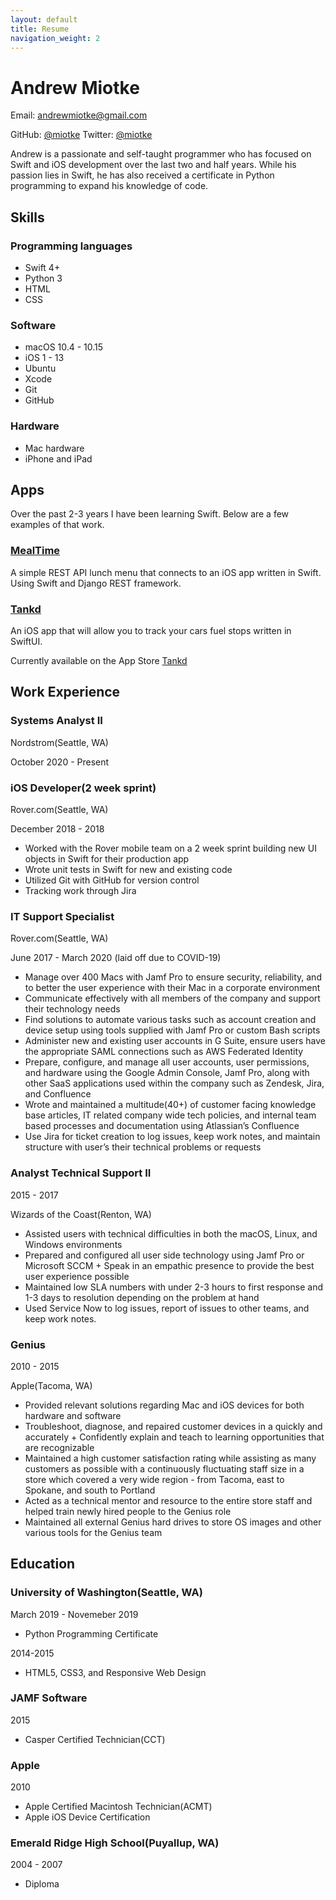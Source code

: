 ```yaml
---
layout: default
title: Resume
navigation_weight: 2
---
```

# Andrew Miotke

Email: andrewmiotke@gmail.com

GitHub: [@miotke](https://github.com/miotke)
Twitter: [@miotke](https://twitter.com/miotke)


Andrew is a passionate and self-taught programmer who has focused on Swift and iOS development over the last two and half years. While his passion lies in Swift, he has also received a certificate in Python programming to expand his knowledge of code.

## Skills
### Programming languages
* Swift 4+
* Python 3
* HTML
* CSS

### Software
* macOS 10.4 - 10.15
* iOS 1 - 13
* Ubuntu
* Xcode
* Git
* GitHub

### Hardware
* Mac hardware
* iPhone and iPad

## Apps
Over the past 2-3 years I have been learning Swift. Below are a few examples of that work.
### [MealTime](https://github.com/miotke/MealTime)
A simple REST API lunch menu that connects to an iOS app written in Swift. Using Swift and Django REST framework.

### [Tankd](https://apps.apple.com/us/app/tankd-fuel-tracking-app/id1513444671)
An iOS app that will allow you to track your cars fuel stops written in SwiftUI.

Currently available on the App Store [Tankd](https://apps.apple.com/us/app/tankd-fuel-tracking-app/id1513444671)

## Work Experience

### Systems Analyst II 
Nordstrom(Seattle, WA)

October 2020 - Present 


### iOS Developer(2 week sprint)
Rover.com(Seattle, WA)

December 2018 - 2018 

* Worked with the Rover mobile team on a 2 week sprint building new UI objects in Swift for their production app
* Wrote unit tests in Swift for new and existing code 
* Utilized Git with GitHub for version control
* Tracking work through Jira


### IT Support Specialist
Rover.com(Seattle, WA)

June 2017 - March 2020 (laid off due to COVID-19)

* Manage over 400 Macs with Jamf Pro to ensure security, reliability, and to better the user experience with their Mac in a corporate environment
* Communicate effectively with all members of the company and support their technology needs
* Find solutions to automate various tasks such as account creation and device setup using tools supplied with Jamf Pro or custom Bash scripts
* Administer new and existing user accounts in G Suite, ensure users have the appropriate SAML connections such as AWS Federated Identity
* Prepare, configure, and manage all user accounts, user permissions, and hardware using the Google Admin Console, Jamf Pro, along with other SaaS applications used within the company such as Zendesk, Jira, and Confluence
* Wrote and maintained a multitude(40+) of customer facing knowledge base articles, IT related company wide tech policies, and internal team based processes and documentation using Atlassian’s Confluence
* Use Jira for ticket creation to log issues, keep work notes, and maintain structure with user’s their technical problems or requests

### Analyst Technical Support II
2015 - 2017

Wizards of the Coast(Renton, WA)
* Assisted users with technical difficulties in both the macOS, Linux, and Windows environments
* Prepared and configured all user side technology using Jamf Pro or Microsoft SCCM + Speak in an empathic presence to provide the best user experience possible
* Maintained low SLA numbers with under 2-3 hours to first response and 1-3 days to
resolution depending on the problem at hand
* Used Service Now to log issues, report of issues to other teams, and keep work notes.

### Genius
2010 - 2015

Apple(Tacoma, WA)
* Provided relevant solutions regarding Mac and iOS devices for both hardware and software
* Troubleshoot, diagnose, and repaired customer devices in a quickly and accurately + Confidently explain and teach to learning opportunities that are recognizable
* Maintained a high customer satisfaction rating while assisting as many customers as possible with a continuously fluctuating staff size in a store which covered a very wide region - from Tacoma, east to Spokane, and south to Portland
* Acted as a technical mentor and resource to the entire store staff and helped train newly hired people to the Genius role
* Maintained all external Genius hard drives to store OS images and other various tools for the Genius team

## Education
### University of Washington(Seattle, WA)
March 2019 - Novemeber 2019

* Python Programming Certificate

2014-2015

* HTML5, CSS3, and Responsive Web Design

### JAMF Software
2015

* Casper Certified Technician(CCT)

### Apple
2010

* Apple Certified Macintosh Technician(ACMT) 
* Apple iOS Device Certification

### Emerald Ridge High School(Puyallup, WA) 
2004 - 2007

* Diploma

